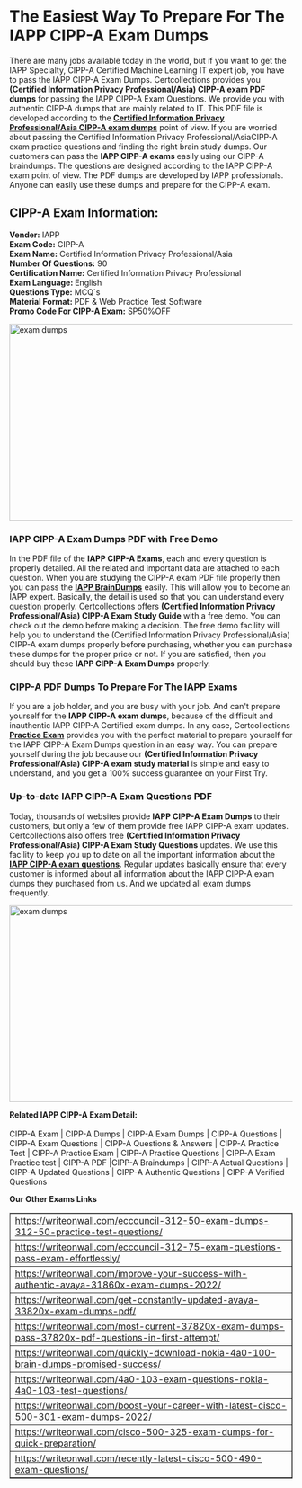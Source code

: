 <h1>The Easiest Way To Prepare For The IAPP CIPP-A Exam Dumps</h1>

<p>There are many jobs available today in the world, but if you want to get the IAPP Specialty, CIPP-A Certified Machine Learning IT expert job, you have to pass the IAPP CIPP-A Exam Dumps. Certcollections provides you <strong>(Certified Information Privacy Professional/Asia) CIPP-A exam PDF dumps</strong> for passing the IAPP CIPP-A Exam Questions. We provide you with authentic CIPP-A dumps that are mainly related to IT. This PDF file is developed according to the <a href="https://www.certsofficial.com/iapp/cipp-a-questions"><strong>Certified Information Privacy Professional/Asia CIPP-A exam dumps</strong></a> point of view. If you are worried about passing the Certified Information Privacy Professional/AsiaCIPP-A exam practice questions and finding the right brain study dumps. Our customers can pass the <strong>IAPP CIPP-A exams </strong>easily using our CIPP-A braindumps. The questions are designed according to the IAPP CIPP-A exam point of view. The PDF dumps are developed by IAPP professionals. Anyone can easily use these dumps and prepare for the CIPP-A exam.</p>

<h2><strong>CIPP-A Exam Information:</strong></h2>

<p><strong>Vender:</strong> IAPP<br />
<strong>Exam Code:</strong> CIPP-A<br />
<strong>Exam Name:</strong> Certified Information Privacy Professional/Asia<br />
<strong>Number Of Questions:</strong> 90<br />
<strong>Certification Name:</strong> Certified Information Privacy Professional<br />
<strong>Exam Language: </strong>English<br />
<strong>Questions Type:</strong> MCQ`s<br />
<strong>Material Format: </strong>PDF &amp; Web Practice Test Software<br />
<strong>Promo Code For CIPP-A Exam:</strong> SP50%OFF</p>

<p><a href="https://www.certsofficial.com/iapp/cipp-a-questions"><img alt="exam dumps" src="https://www.certcollections.com/uploads/content/certsofficial.jpg" style="height:350px; width:750px" /></a></p>

<h3><strong>IAPP CIPP-A Exam Dumps PDF with Free Demo</strong></h3>

<p>In the PDF file of the <strong>IAPP CIPP-A Exams</strong>, each and every question is properly detailed. All the related and important data are attached to each question. When you are studying the CIPP-A exam PDF file properly then you can pass the <a href="https://www.certsofficial.com/iapp-dumps"><strong>IAPP BrainDumps</strong></a> easily. This will allow you to become an IAPP expert. Basically, the detail is used so that you can understand every question properly. Certcollections offers <strong>(Certified Information Privacy Professional/Asia) CIPP-A Exam Study Guide</strong> with a free demo. You can check out the demo before making a decision. The free demo facility will help you to understand the (Certified Information Privacy Professional/Asia) CIPP-A exam dumps properly before purchasing, whether you can purchase these dumps for the proper price or not. If you are satisfied, then you should buy these <strong>IAPP CIPP-A Exam Dumps</strong> properly.</p>

<h3><strong>CIPP-A PDF Dumps To Prepare For The IAPP Exams</strong></h3>

<p>If you are a job holder, and you are busy with your job. And can&#39;t prepare yourself for the <strong>IAPP CIPP-A exam dumps</strong>, because of the difficult and inauthentic IAPP CIPP-A Certified exam dumps. In any case, Certcollections <strong><a href="https://www.certsofficial.com/">Practice Exam</a></strong> provides you with the perfect material to prepare yourself for the IAPP CIPP-A Exam Dumps question in an easy way. You can prepare yourself during the job because our <strong>(Certified Information Privacy Professional/Asia) CIPP-A exam study material</strong> is simple and easy to understand, and you get a 100% success guarantee on your First Try.</p>

<h3><strong>Up-to-date IAPP CIPP-A Exam Questions PDF</strong></h3>

<p>Today, thousands of websites provide <strong>IAPP CIPP-A Exam Dumps</strong> to their customers, but only a few of them provide free IAPP CIPP-A exam updates. Certcollections also offers free <strong>(Certified Information Privacy Professional/Asia) CIPP-A Exam Study Questions</strong> updates. We use this facility to keep you up to date on all the important information about the <a href="https://www.certsofficial.com/iapp/cipp-a-questions"><strong>IAPP CIPP-A exam questions</strong></a>. Regular updates basically ensure that every customer is informed about all information about the IAPP CIPP-A exam dumps they purchased from us. And we updated all exam dumps frequently.</p>

<p><a href="https://www.certsofficial.com/iapp/cipp-a-questions"><img alt="exam dumps " src="https://www.certcollections.com/uploads/content/certsofficial2.jpg" style="height:350px; width:750px" /></a></p>

<p><strong>Related IAPP CIPP-A Exam Detail:</strong><br />
<br />
CIPP-A Exam | CIPP-A Dumps | CIPP-A Exam Dumps | CIPP-A Questions | CIPP-A Exam Questions | CIPP-A Questions &amp; Answers | CIPP-A Practice Test | CIPP-A Practice Exam | CIPP-A Practice Questions | CIPP-A Exam Practice test | CIPP-A PDF |CIPP-A Braindumps | CIPP-A Actual Questions | CIPP-A Updated Questions | CIPP-A Authentic Questions | CIPP-A Verified Questions</p>

<p><strong>Our Other Exams Links</strong></p>

<table border="1" cellpadding="0" cellspacing="0">
	<tbody>
		<tr>
			<td><a href="https://writeonwall.com/eccouncil-312-50-exam-dumps-312-50-practice-test-questions/" target="_blank">https://writeonwall.com/eccouncil-312-50-exam-dumps-312-50-practice-test-questions/</a></td>
		</tr>
		<tr>
			<td><a href="https://writeonwall.com/eccouncil-312-75-exam-questions-pass-exam-effortlessly/" target="_blank">https://writeonwall.com/eccouncil-312-75-exam-questions-pass-exam-effortlessly/</a></td>
		</tr>
		<tr>
			<td><a href="https://writeonwall.com/improve-your-success-with-authentic-avaya-31860x-exam-dumps-2022/" target="_blank">https://writeonwall.com/improve-your-success-with-authentic-avaya-31860x-exam-dumps-2022/</a></td>
		</tr>
		<tr>
			<td><a href="https://writeonwall.com/get-constantly-updated-avaya-33820x-exam-dumps-pdf/" target="_blank">https://writeonwall.com/get-constantly-updated-avaya-33820x-exam-dumps-pdf/</a></td>
		</tr>
		<tr>
			<td><a href="https://writeonwall.com/most-current-37820x-exam-dumps-pass-37820x-pdf-questions-in-first-attempt/" target="_blank">https://writeonwall.com/most-current-37820x-exam-dumps-pass-37820x-pdf-questions-in-first-attempt/</a></td>
		</tr>
		<tr>
			<td><a href="https://writeonwall.com/quickly-download-nokia-4a0-100-brain-dumps-promised-success/" target="_blank">https://writeonwall.com/quickly-download-nokia-4a0-100-brain-dumps-promised-success/</a></td>
		</tr>
		<tr>
			<td><a href="https://writeonwall.com/4a0-103-exam-questions-nokia-4a0-103-test-questions/" target="_blank">https://writeonwall.com/4a0-103-exam-questions-nokia-4a0-103-test-questions/</a></td>
		</tr>
		<tr>
			<td><a href="https://writeonwall.com/boost-your-career-with-latest-cisco-500-301-exam-dumps-2022/" target="_blank">https://writeonwall.com/boost-your-career-with-latest-cisco-500-301-exam-dumps-2022/</a></td>
		</tr>
		<tr>
			<td><a href="https://writeonwall.com/cisco-500-325-exam-dumps-for-quick-preparation/" target="_blank">https://writeonwall.com/cisco-500-325-exam-dumps-for-quick-preparation/</a></td>
		</tr>
		<tr>
			<td><a href="https://writeonwall.com/recently-latest-cisco-500-490-exam-questions/" target="_blank">https://writeonwall.com/recently-latest-cisco-500-490-exam-questions/</a></td>
		</tr>
	</tbody>
</table>
